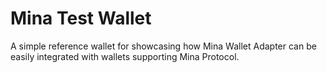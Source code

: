 # Mina Test Wallet

A simple reference wallet for showcasing how Mina Wallet Adapter can be easily integrated with wallets supporting Mina Protocol.
